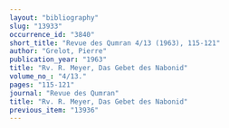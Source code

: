 ```yaml
---
layout: "bibliography"
slug: "13933"
occurrence_id: "3840"
short_title: "Revue des Qumran 4/13 (1963), 115-121"
author: "Grelot, Pierre"
publication_year: "1963"
title: "Rv. R. Meyer, Das Gebet des Nabonid"
volume_no_: "4/13."
pages: "115-121"
journal: "Revue des Qumran"
title: "Rv. R. Meyer, Das Gebet des Nabonid"
previous_item: "13936"
---
```

